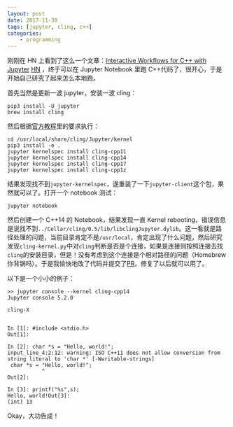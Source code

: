 ```yaml
---
layout: post
date: 2017-11-30
tags: [jupyter, cling, c++]
categories:
    - programming
---
```


刚刚在 HN 上看到了这么一个文章：[Interactive Workflows for C++ with Jupyter](https://blog.jupyter.org/interactive-workflows-for-c-with-jupyter-fe9b54227d92) [HN](https://news.ycombinator.com/item?id=15808809) ，终于可以在 Jupyter Notebook 里跑 C++代码了，很开心，于是开始自己研究了起来怎么本地跑。

首先当然是更新一波 jupyter，安装一波 cling：

```shell
pip3 install -U jupyter
brew install cling
```

然后根据[官方教程](https://github.com/root-project/cling/tree/master/tools/Jupyter)里的要求执行：

```shell
cd /usr/local/share/cling/Jupyter/kernel
pip3 install -e .
jupyter kernelspec install cling-cpp11
jupyter kernelspec install cling-cpp14
jupyter kernelspec install cling-cpp17
jupyter kernelspec install cling-cpp1z
```

结果发现找不到`jupyter-kernelspec`，遂重装了一下`jupyter-client`这个包，果然就可以了。打开一个 notebook 测试：

```
jupyter notebook
```

然后创建一个 C++14 的 Notebook，结果发现一直 Kernel rebooting，错误信息是说找不到`../Cellar/cling/0.5/lib/libclingJupyter.dylib`。这一看就是路径处理的问题，当前目录肯定不是`/usr/local`，肯定出现了什么问题，然后研究发现`cling-kernel.py`中对`cling`判断是否是个连接，如果是连接则按照连接去找`cling`的安装目录，但是！没有考虑到这个连接是个相对路径的问题（Homebrew 你背锅吗）。于是我愉快地改了代码并提交了[PR](https://github.com/root-project/cling/pull/198)。修复了以后就可以用了。

以下是一个小小的例子：
```shell
>> jupyter console --kernel cling-cpp14
Jupyter console 5.2.0

cling-X


In [1]: #include <stdio.h>
Out[1]:

In [2]: char *s = "Hello, world!";
input_line_4:2:12: warning: ISO C++11 does not allow conversion from string literal to 'char *' [-Wwritable-strings]
 char *s = "Hello, world!";
           ^
Out[2]:

In [3]: printf("%s",s);
Hello, world!Out[3]:
(int) 13

```

Okay，大功告成！
